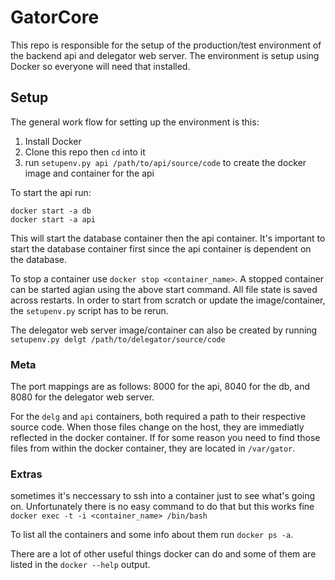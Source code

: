 # GatorCore
This repo is responsible for the setup of the production/test environment of the backend api and delegator web server. The environment is setup using Docker so everyone will need that installed.

## Setup
The general work flow for setting up the environment is this:
 1. Install Docker
 2. Clone this repo then `cd` into it
 3. run `setupenv.py api /path/to/api/source/code` to create the docker image and container for the api

To start the api run:
```
docker start -a db
docker start -a api
```
This will start the database container then the api container. It's important to start the database container first since the api container is dependent on the database.

To stop a container use `docker stop <container_name>`. A stopped container can be started agian using the above start command. All file state is saved across restarts. In order to start from scratch or update the image/container, the `setupenv.py` script has to be rerun.

The delegator web server image/container can also be created by running `setupenv.py delgt /path/to/delegator/source/code`

### Meta
The port mappings are as follows: 8000 for the api, 8040 for the db, and 8080 for the delegator web server.

For the `delg` and `api` containers, both required a path to their respective source code. When those files change on the host, they are immediatly reflected in the docker container. If for some reason you need to find those files from within the docker container, they are located in `/var/gator`.

### Extras
sometimes it's neccessary to ssh into a container just to see what's going on. Unfortunately there is no easy command to do that but this works fine `docker exec -t -i <container_name> /bin/bash`

To list all the containers and some info about them run `docker ps -a`.

There are a lot of other useful things docker can do and some of them are listed in the `docker --help` output.
